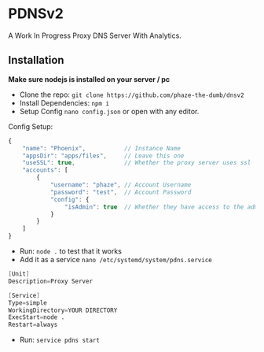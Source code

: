 # PDNSv2

A Work In Progress Proxy DNS Server With Analytics.

## Installation

**Make sure nodejs is installed on your server / pc**

- Clone the repo: `git clone https://github.com/phaze-the-dumb/dnsv2`
- Install Dependencies: `npm i`
- Setup Config `nano config.json` or open with any editor.

Config Setup:
```js
{
    "name": "Phoenix",           // Instance Name
    "appsDir": "apps/files",     // Leave this one
    "useSSL": true,              // Whether the proxy server uses ssl
    "accounts": [
        {
            "username": "phaze", // Account Username
            "password": "test",  // Account Password
            "config": {
                "isAdmin": true  // Whether they have access to the admin page
            }
        }
    ]
}
```

- Run: `node .` to test that it works
- Add it as a service `nano /etc/systemd/system/pdns.service`

```s
[Unit]
Description=Proxy Server

[Service]
Type=simple
WorkingDirectory=YOUR DIRECTORY
ExecStart=node .
Restart=always
```

- Run: `service pdns start`
